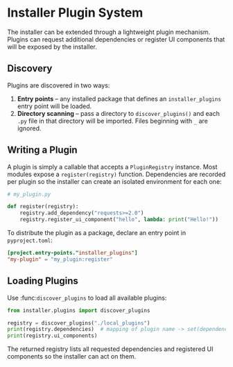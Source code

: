 # Installer Plugin System

The installer can be extended through a lightweight plugin mechanism. Plugins
can request additional dependencies or register UI components that will be
exposed by the installer.

## Discovery

Plugins are discovered in two ways:

1. **Entry points** – any installed package that defines an
   `installer_plugins` entry point will be loaded.
2. **Directory scanning** – pass a directory to
   `discover_plugins()` and each `.py` file in that directory will be imported.
   Files beginning with `_` are ignored.

## Writing a Plugin

A plugin is simply a callable that accepts a `PluginRegistry` instance. Most
modules expose a `register(registry)` function.  Dependencies are recorded per
plugin so the installer can create an isolated environment for each one:

```python
# my_plugin.py

def register(registry):
    registry.add_dependency("requests>=2.0")
    registry.register_ui_component("hello", lambda: print("Hello!"))
```

To distribute the plugin as a package, declare an entry point in `pyproject.toml`:

```toml
[project.entry-points."installer_plugins"]
"my-plugin" = "my_plugin:register"
```

## Loading Plugins

Use :func:`discover_plugins` to load all available plugins:

```python
from installer.plugins import discover_plugins

registry = discover_plugins("./local_plugins")
print(registry.dependencies)  # mapping of plugin name -> set(dependencies)
print(registry.ui_components)
```

The returned registry lists all requested dependencies and registered UI
components so the installer can act on them.
